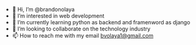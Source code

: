 - 👋 Hi, I’m @brandonolaya
- 👀 I’m interested in web development
- 🌱 I’m currently learning python as backend and framenword as django
- 💞️ I’m looking to collaborate on the technology industry
- 📫 How to reach me with my email bvolaya1@gmail.com

<!---
brandonolaya/brandonolaya is a ✨ special ✨ repository because its `README.md` (this file) appears on your GitHub profile.
You can click the Preview link to take a look at your changes.
--->
